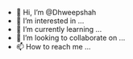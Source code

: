 - 👋 Hi, I’m @Dhweepshah
- 👀 I’m interested in ...
- 🌱 I’m currently learning ...
- 💞️ I’m looking to collaborate on ...
- 📫 How to reach me ...

<!---
Dhweepshah/Dhweepshah is a ✨ special ✨ repository because its `README.md` (this file) appears on your GitHub profile.
You can click the Preview link to take a look at your changes.
--->
